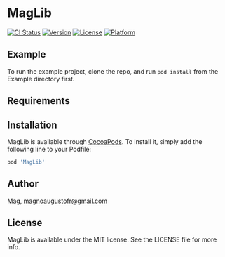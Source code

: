 # MagLib

[![CI Status](https://img.shields.io/travis/Mag/MagLib.svg?style=flat)](https://travis-ci.org/Mag/MagLib)
[![Version](https://img.shields.io/cocoapods/v/MagLib.svg?style=flat)](https://cocoapods.org/pods/MagLib)
[![License](https://img.shields.io/cocoapods/l/MagLib.svg?style=flat)](https://cocoapods.org/pods/MagLib)
[![Platform](https://img.shields.io/cocoapods/p/MagLib.svg?style=flat)](https://cocoapods.org/pods/MagLib)

## Example

To run the example project, clone the repo, and run `pod install` from the Example directory first.

## Requirements

## Installation

MagLib is available through [CocoaPods](https://cocoapods.org). To install
it, simply add the following line to your Podfile:

```ruby
pod 'MagLib'
```

## Author

Mag, magnoaugustofr@gmail.com

## License

MagLib is available under the MIT license. See the LICENSE file for more info.
